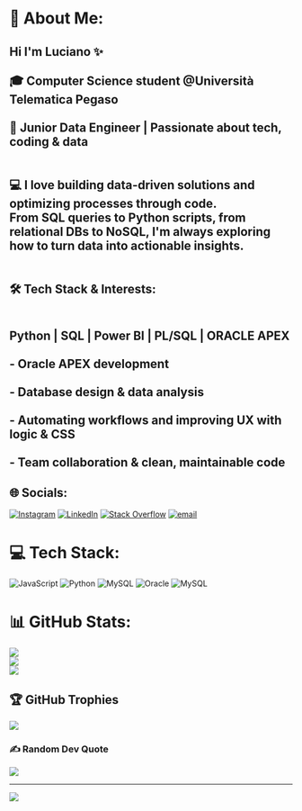 # 💫 About Me:
## Hi I'm Luciano ✨<br><br>🎓 Computer Science student @Università Telematica Pegaso </br><br>🚀 Junior Data Engineer | Passionate about tech, coding & data </br><br><br>💻 I love building data-driven solutions and optimizing processes through code. <br>From SQL queries to Python scripts, from relational DBs to NoSQL, I'm always exploring how to turn data into actionable insights. </br><br><br>🛠️ Tech Stack & Interests: </br><br><br>Python | SQL | Power BI | PL/SQL | ORACLE APEX <br><br>- Oracle APEX development<br><br>- Database design & data analysis<br><br>- Automating workflows and improving UX with logic & CSS<br><br>- Team collaboration & clean, maintainable code<br>


## 🌐 Socials:
[![Instagram](https://img.shields.io/badge/Instagram-%23E4405F.svg?logo=Instagram&logoColor=white)](https://instagram.com/luc_is_dead) [![LinkedIn](https://img.shields.io/badge/LinkedIn-%230077B5.svg?logo=linkedin&logoColor=white)](www.linkedin.com/in/luciano-loglisci-a42595241) [![Stack Overflow](https://img.shields.io/badge/-Stackoverflow-FE7A16?logo=stack-overflow&logoColor=white)](https://stackoverflow.com/users/30225486) [![email](https://img.shields.io/badge/Email-D14836?logo=gmail&logoColor=white)](mailto:lucianologlisci86@gmail.com) 

# 💻 Tech Stack:
![JavaScript](https://img.shields.io/badge/javascript-%23323330.svg?style=for-the-badge&logo=javascript&logoColor=%23F7DF1E) ![Python](https://img.shields.io/badge/python-3670A0?style=for-the-badge&logo=python&logoColor=ffdd54) ![MySQL](https://img.shields.io/badge/mysql-4479A1.svg?style=for-the-badge&logo=mysql&logoColor=white) ![Oracle](https://img.shields.io/badge/Oracle-F80000?style=for-the-badge&logo=oracle&logoColor=white) ![MySQL](https://img.shields.io/badge/mysql-4479A1.svg?style=for-the-badge&logo=mysql&logoColor=white)
# 📊 GitHub Stats:
![](https://github-readme-stats.vercel.app/api?username=LucianoLoglisci&theme=dark&hide_border=false&include_all_commits=false&count_private=false)<br/>
![](https://nirzak-streak-stats.vercel.app/?user=LucianoLoglisci&theme=dark&hide_border=false)<br/>
![](https://github-readme-stats.vercel.app/api/top-langs/?username=LucianoLoglisci&theme=dark&hide_border=false&include_all_commits=false&count_private=false&layout=compact)

## 🏆 GitHub Trophies
![](https://github-profile-trophy.vercel.app/?username=LucianoLoglisci&theme=radical&no-frame=false&no-bg=false&margin-w=4)

### ✍️ Random Dev Quote
![](https://quotes-github-readme.vercel.app/api?type=horizontal&theme=radical)

---
[![](https://visitcount.itsvg.in/api?id=LucianoLoglisci&icon=0&color=0)](https://visitcount.itsvg.in)

<!-- Proudly created with GPRM ( https://gprm.itsvg.in ) -->
